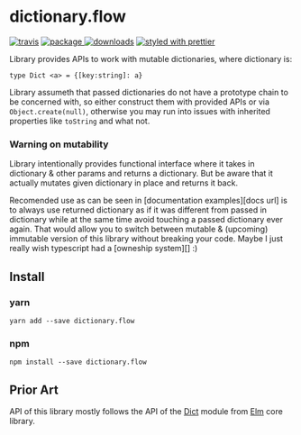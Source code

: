 # dictionary.flow
[![travis][travis.icon]][travis.url]
[![package][version.icon] ![downloads][downloads.icon]][package.url]
[![styled with prettier][prettier.icon]][prettier.url]

Library provides APIs to work with mutable dictionaries, where dictionary is:

```flow
type Dict <a> = {[key:string]: a}
```

Library assumeth that passed dictionaries do not have a prototype chain to be
concerned with, so either construct them with provided APIs or via
`Object.create(null)`, otherwise you may run into issues with inherited
properties like `toString` and what not.

### Warning on mutability

Library intentionally provides functional interface where it takes in
dictionary & other params and returns a dictionary. But be aware that it
actually mutates given dictionary in place and returns it back.

Recomended use as can be seen in [documentation examples][docs url] is to always
use returned dictionary as if it was different from passed in dictionary while
at the same time avoid touching a passed dictionary ever again. That would
allow you to switch between mutable & (upcoming) immutable version of this
library without breaking your code. Maybe I just really wish typescript had a
[owneship system][] :)

## Install

### yarn

    yarn add --save dictionary.flow

### npm

    npm install --save dictionary.flow


## Prior Art

API of this library mostly follows the API of the [Dict][Dict Elm] module from
[Elm][] core library.


[ownership system]:https://doc.rust-lang.org/book/ownership.html
[Dict Elm]:http://package.elm-lang.org/packages/elm-lang/core/latest/Dict
[Elm]:http://elm-lang.org/

[travis.icon]: https://travis-ci.org/Gozala/dictionary.flow.svg?branch=master
[travis.url]: https://travis-ci.org/Gozala/dictionary.flow

[version.icon]: https://img.shields.io/npm/v/dictionary.flow.svg
[downloads.icon]: https://img.shields.io/npm/dm/dictionary.flow.svg
[package.url]: https://npmjs.org/package/dictionary.flow


[downloads.image]: https://img.shields.io/npm/dm/dictionary.flow.svg
[downloads.url]: https://npmjs.org/package/dictionary.flow

[prettier.icon]:https://img.shields.io/badge/styled_with-prettier-ff69b4.svg
[prettier.url]:https://github.com/prettier/prettier